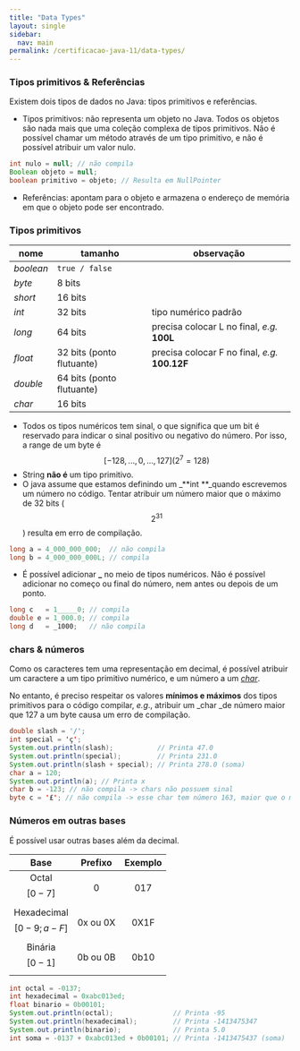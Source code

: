 ```yaml
---
title: "Data Types"
layout: single
sidebar:
  nav: main
permalink: /certificacao-java-11/data-types/
---
```


### Tipos primitivos & Referências

Existem dois tipos de dados no Java: tipos primitivos e referências.

* Tipos primitivos: não representa um objeto no Java. Todos os objetos são nada mais que uma coleção complexa de tipos primitivos. Não é possível chamar um método através de um tipo primitivo, e não é possível atribuir um valor nulo.

```java
int nulo = null; // não compila
Boolean objeto = null;
boolean primitivo = objeto; // Resulta em NullPointer
```

* Referências: apontam para o objeto e armazena o endereço de memória em que o objeto pode ser encontrado.

### Tipos primitivos

| nome      | tamanho                   | observação                                     |
| --------- | ------------------------- | ---------------------------------------------- |
| _boolean_ | `true / false`            |                                                |
| _byte_    | 8 bits                    |                                                |
| _short_   | 16 bits                   |                                                |
| _int_     | 32 bits                   | tipo numérico padrão                           |
| _long_    | 64 bits                   | precisa colocar L no final, _e.g._ **100L**    |
| _float_   | 32 bits (ponto flutuante) | precisa colocar F no final, _e.g._ **100.12F** |
| _double_  | 64 bits (ponto flutuante) |                                                |
| _char_    | 16 bits                   |                                                |

* Todos os tipos numéricos tem sinal, o que significa que um bit é reservado para indicar o sinal positivo ou negativo do número. Por isso, a range de um byte é $$[-128, ..., 0, ..., 127] (2^7=128)$$
* String **não é** um tipo primitivo.
* O java assume que estamos definindo um \_\*\*int \*\*\_quando escrevemos um número no código. Tentar atribuir um número maior que o máximo de 32 bits ($$2^{31}$$) resulta em erro de compilação.

```java
long a = 4_000_000_000;  // não compila
long b = 4_000_000_000L; // compila
```

* É possível adicionar **\_** no meio de tipos numéricos. Não é possível adicionar no começo ou final do número, nem antes ou depois de um ponto.

```java
long c   = 1_____0; // compila
double e = 1_000.0; // compila
long d   = _1000;   // não compila
```

### chars & números

Como os caracteres tem uma representação em decimal, é possível atribuir um caractere a um tipo primitivo numérico, e um número a um [_char_](https://unicode-table.com/en/).

No entanto, é preciso respeitar os valores **mínimos e máximos** dos tipos primitivos para o código compilar, _e.g_., atribuir um \_char \_de número maior que 127 a um byte causa um erro de compilação.

```java
double slash = '/';
int special = 'ç';
System.out.println(slash);           // Printa 47.0
System.out.println(special);         // Printa 231.0
System.out.println(slash + special); // Printa 278.0 (soma)
char a = 120;
System.out.println(a); // Printa x
char b = -123; // não compila -> chars não possuem sinal
byte c = '£'; // não compila -> esse char tem número 163, maior que o máximo que cabe em um byte
```

### Números em outras bases

É possível usar outras bases além da decimal.

|            Base            |  Prefixo | Exemplo |
| :------------------------: | :------: | :-----: |
|       Octal $$[0-7]$$      |     0    |   017   |
| Hexadecimal $$[0-9; a-F]$$ | 0x ou 0X |   0X1F  |
|      Binária $$[0-1]$$     | 0b ou 0B |   0b10  |

```java
int octal = -0137;
int hexadecimal = 0xabc013ed;
float binario = 0b00101;
System.out.println(octal);               // Printa -95
System.out.println(hexadecimal);         // Printa -1413475347
System.out.println(binario);             // Printa 5.0
int soma = -0137 + 0xabc013ed + 0b00101; // Printa -1413475437 (soma)
```
